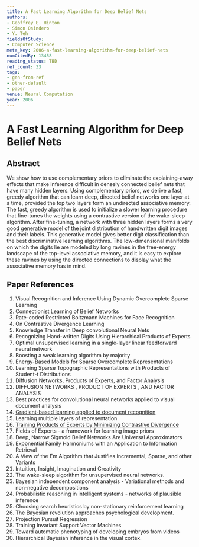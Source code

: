 ```yaml
---
title: A Fast Learning Algorithm for Deep Belief Nets
authors:
- Geoffrey E. Hinton
- Simon Osindero
- Y. Teh
fieldsOfStudy:
- Computer Science
meta_key: 2006-a-fast-learning-algorithm-for-deep-belief-nets
numCitedBy: 13458
reading_status: TBD
ref_count: 33
tags:
- gen-from-ref
- other-default
- paper
venue: Neural Computation
year: 2006
---
```


# A Fast Learning Algorithm for Deep Belief Nets

## Abstract

We show how to use complementary priors to eliminate the explaining-away effects that make inference difficult in densely connected belief nets that have many hidden layers. Using complementary priors, we derive a fast, greedy algorithm that can learn deep, directed belief networks one layer at a time, provided the top two layers form an undirected associative memory. The fast, greedy algorithm is used to initialize a slower learning procedure that fine-tunes the weights using a contrastive version of the wake-sleep algorithm. After fine-tuning, a network with three hidden layers forms a very good generative model of the joint distribution of handwritten digit images and their labels. This generative model gives better digit classification than the best discriminative learning algorithms. The low-dimensional manifolds on which the digits lie are modeled by long ravines in the free-energy landscape of the top-level associative memory, and it is easy to explore these ravines by using the directed connections to display what the associative memory has in mind.

## Paper References

1. Visual Recognition and Inference Using Dynamic Overcomplete Sparse Learning
2. Connectionist Learning of Belief Networks
3. Rate-coded Restricted Boltzmann Machines for Face Recognition
4. On Contrastive Divergence Learning
5. Knowledge Transfer in Deep convolutional Neural Nets
6. Recognizing Hand-written Digits Using Hierarchical Products of Experts
7. Optimal unsupervised learning in a single-layer linear feedforward neural network
8. Boosting a weak learning algorithm by majority
9. Energy-Based Models for Sparse Overcomplete Representations
10. Learning Sparse Topographic Representations with Products of Student-t Distributions
11. Diffusion Networks, Products of Experts, and Factor Analysis
12. DIFFUSION NETWORKS , PRODUCT OF EXPERTS , AND FACTOR ANALYSIS
13. Best practices for convolutional neural networks applied to visual document analysis
14. [Gradient-based learning applied to document recognition](1998-lenet5.md)
15. Learning multiple layers of representation
16. [Training Products of Experts by Minimizing Contrastive Divergence](2002-training-products-of-experts-by-minimizing-contrastive-divergence)
17. Fields of Experts - a framework for learning image priors
18. Deep, Narrow Sigmoid Belief Networks Are Universal Approximators
19. Exponential Family Harmoniums with an Application to Information Retrieval
20. A View of the Em Algorithm that Justifies Incremental, Sparse, and other Variants
21. Intuition, Insight, Imagination and Creativity
22. The wake-sleep algorithm for unsupervised neural networks.
23. Bayesian independent component analysis - Variational methods and non-negative decompositions
24. Probabilistic reasoning in intelligent systems - networks of plausible inference
25. Choosing search heuristics by non-stationary reinforcement learning
26. The Bayesian revolution approaches psychological development.
27. Projection Pursuit Regression
28. Training Invariant Support Vector Machines
29. Toward automatic phenotyping of developing embryos from videos
30. Hierarchical Bayesian inference in the visual cortex.
